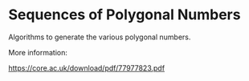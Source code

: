 # Sequences of Polygonal Numbers

Algorithms to generate the various polygonal numbers.

More information:

https://core.ac.uk/download/pdf/77977823.pdf

